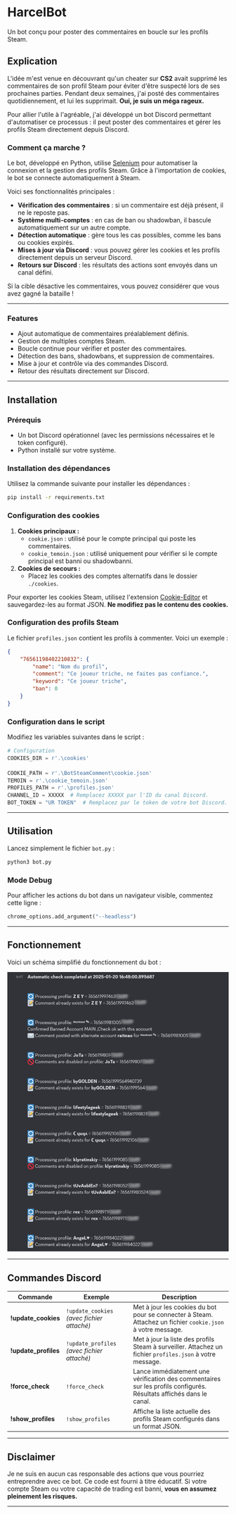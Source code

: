 

# HarcelBot
Un bot conçu pour poster des commentaires en boucle sur les profils Steam.

## Explication

L'idée m'est venue en découvrant qu'un cheater sur **CS2** avait supprimé les commentaires de son profil Steam pour éviter d'être suspecté lors de ses prochaines parties. Pendant deux semaines, j'ai posté des commentaires quotidiennement, et lui les supprimait. **Oui, je suis un méga rageux.**

Pour allier l'utile à l'agréable, j'ai développé un bot Discord permettant d'automatiser ce processus : il peut poster des commentaires et gérer les profils Steam directement depuis Discord.

### Comment ça marche ?

Le bot, développé en Python, utilise [Selenium](https://www.selenium.dev/) pour automatiser la connexion et la gestion des profils Steam. Grâce à l'importation de cookies, le bot se connecte automatiquement à Steam.

Voici ses fonctionnalités principales :
- **Vérification des commentaires** : si un commentaire est déjà présent, il ne le reposte pas.
- **Système multi-comptes** : en cas de ban ou shadowban, il bascule automatiquement sur un autre compte.
- **Détection automatique** : gère tous les cas possibles, comme les bans ou cookies expirés.
- **Mises à jour via Discord** : vous pouvez gérer les cookies et les profils directement depuis un serveur Discord.
- **Retours sur Discord** : les résultats des actions sont envoyés dans un canal défini.

Si la cible désactive les commentaires, vous pouvez considérer que vous avez gagné la bataille !

---

### Features

- Ajout automatique de commentaires préalablement définis.
- Gestion de multiples comptes Steam.
- Boucle continue pour vérifier et poster des commentaires.
- Détection des bans, shadowbans, et suppression de commentaires.
- Mise à jour et contrôle via des commandes Discord.
- Retour des résultats directement sur Discord.

---

## Installation

### Prérequis

- Un bot Discord opérationnel (avec les permissions nécessaires et le token configuré).
- Python installé sur votre système.

### Installation des dépendances

Utilisez la commande suivante pour installer les dépendances :

```bash
pip install -r requirements.txt
```

### Configuration des cookies

1. **Cookies principaux :**
   - `cookie.json` : utilisé pour le compte principal qui poste les commentaires.
   - `cookie_temoin.json` : utilisé uniquement pour vérifier si le compte principal est banni ou shadowbanni.
2. **Cookies de secours :**
   - Placez les cookies des comptes alternatifs dans le dossier `./cookies`.

Pour exporter les cookies Steam, utilisez l'extension [Cookie-Editor](https://cookie-editor.com/) et sauvegardez-les au format JSON. **Ne modifiez pas le contenu des cookies.**

### Configuration des profils Steam

Le fichier `profiles.json` contient les profils à commenter. Voici un exemple :

```json
{
    "76561198402210832": {
        "name": "Nom du profil",
        "comment": "Ce joueur triche, ne faites pas confiance.",
        "keyword": "Ce joueur triche",
        "ban": 0
    }
}
```

### Configuration dans le script

Modifiez les variables suivantes dans le script :

```python
# Configuration
COOKIES_DIR = r'.\cookies'

COOKIE_PATH = r'.\BotSteamComment\cookie.json'
TEMOIN = r'.\cookie_temoin.json'
PROFILES_PATH = r'.\profiles.json'
CHANNEL_ID = XXXXX  # Remplacez XXXXX par l'ID du canal Discord.
BOT_TOKEN = "UR TOKEN"  # Remplacez par le token de votre bot Discord.
```

---

## Utilisation

Lancez simplement le fichier `bot.py` :

```bash
python3 bot.py
```

### Mode Debug

Pour afficher les actions du bot dans un navigateur visible, commentez cette ligne :

```python
chrome_options.add_argument("--headless")
```

---

## Fonctionnement

Voici un schéma simplifié du fonctionnement du bot :

![Fonctionnement](./img/image.png)

---

## Commandes Discord

| **Commande**        | **Exemple**                      | **Description**                                                                                     |
|----------------------|----------------------------------|-----------------------------------------------------------------------------------------------------|
| **!update_cookies**  | `!update_cookies` *(avec fichier attaché)* | Met à jour les cookies du bot pour se connecter à Steam. Attachez un fichier `cookie.json` à votre message. |
| **!update_profiles** | `!update_profiles` *(avec fichier attaché)* | Met à jour la liste des profils Steam à surveiller. Attachez un fichier `profiles.json` à votre message. |
| **!force_check**     | `!force_check`                  | Lance immédiatement une vérification des commentaires sur les profils configurés. Résultats affichés dans le canal. |
| **!show_profiles**   | `!show_profiles`                | Affiche la liste actuelle des profils Steam configurés dans un format JSON.                          |

---

## Disclaimer

Je ne suis en aucun cas responsable des actions que vous pourriez entreprendre avec ce bot. Ce code est fourni à titre éducatif. Si votre compte Steam ou votre capacité de trading est banni, **vous en assumez pleinement les risques.**

---

